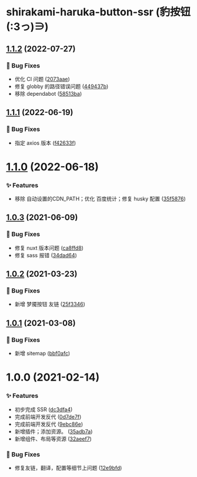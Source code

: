 # shirakami-haruka-button-ssr (豹按钮(:3っ)∋)

## [1.1.2](https://github.com/CaoMeiYouRen/shirakami-haruka-button-ssr/compare/v1.1.1...v1.1.2) (2022-07-27)


### 🐛 Bug Fixes

* 优化 CI 问题 ([2073aae](https://github.com/CaoMeiYouRen/shirakami-haruka-button-ssr/commit/2073aae))
* 修复 globby 的路径错误问题 ([449437b](https://github.com/CaoMeiYouRen/shirakami-haruka-button-ssr/commit/449437b))
* 移除 dependabot ([58513ba](https://github.com/CaoMeiYouRen/shirakami-haruka-button-ssr/commit/58513ba))

## [1.1.1](https://github.com/CaoMeiYouRen/shirakami-haruka-button-ssr/compare/v1.1.0...v1.1.1) (2022-06-19)


### 🐛 Bug Fixes

* 指定 axios 版本 ([f42633f](https://github.com/CaoMeiYouRen/shirakami-haruka-button-ssr/commit/f42633f))

# [1.1.0](https://github.com/CaoMeiYouRen/shirakami-haruka-button-ssr/compare/v1.0.3...v1.1.0) (2022-06-18)


### ✨ Features

* 移除 自动设置的CDN_PATH；优化 百度统计；修复 husky 配置 ([35f5876](https://github.com/CaoMeiYouRen/shirakami-haruka-button-ssr/commit/35f5876))

## [1.0.3](https://github.com/CaoMeiYouRen/shirakami-haruka-button-ssr/compare/v1.0.2...v1.0.3) (2021-06-09)


### 🐛 Bug Fixes

* 修复 nuxt 版本问题 ([ca8ffd8](https://github.com/CaoMeiYouRen/shirakami-haruka-button-ssr/commit/ca8ffd8))
* 修复 sass 报错 ([34dad64](https://github.com/CaoMeiYouRen/shirakami-haruka-button-ssr/commit/34dad64))

## [1.0.2](https://github.com/CaoMeiYouRen/shirakami-haruka-button-ssr/compare/v1.0.1...v1.0.2) (2021-03-23)


### 🐛 Bug Fixes

* 新增 梦魇按钮 友链 ([25f3346](https://github.com/CaoMeiYouRen/shirakami-haruka-button-ssr/commit/25f3346))

## [1.0.1](https://github.com/CaoMeiYouRen/shirakami-haruka-button-ssr/compare/v1.0.0...v1.0.1) (2021-03-08)


### 🐛 Bug Fixes

* 新增 sitemap ([bbf0afc](https://github.com/CaoMeiYouRen/shirakami-haruka-button-ssr/commit/bbf0afc))

# 1.0.0 (2021-02-14)


### ✨ Features

* 初步完成 SSR ([dc3dfa4](https://github.com/CaoMeiYouRen/shirakami-haruka-button-ssr/commit/dc3dfa4))
* 完成前端开发反代 ([0d7de7f](https://github.com/CaoMeiYouRen/shirakami-haruka-button-ssr/commit/0d7de7f))
* 完成前端开发反代 ([9ebc86e](https://github.com/CaoMeiYouRen/shirakami-haruka-button-ssr/commit/9ebc86e))
* 新增插件；添加资源。 ([35adb7a](https://github.com/CaoMeiYouRen/shirakami-haruka-button-ssr/commit/35adb7a))
* 新增组件、布局等资源 ([32aeef7](https://github.com/CaoMeiYouRen/shirakami-haruka-button-ssr/commit/32aeef7))


### 🐛 Bug Fixes

* 修复友链，翻译，配置等细节上问题 ([12e9bfd](https://github.com/CaoMeiYouRen/shirakami-haruka-button-ssr/commit/12e9bfd))

